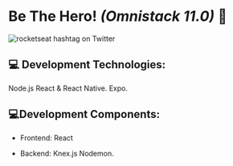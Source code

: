 # Be The **Hero!** *(Omnistack 11.0)*  🚀

 ![rocketseat hashtag on Twitter](https://pbs.twimg.com/media/EULFNxhXgAAWXcq.jpg)

## 💻 Development Technologies:
Node.js
React & React Native.
Expo.

## 💻Development Components:

- Frontend:
	React

- Backend:
    Knex.js
    Nodemon.
